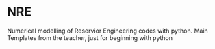 # NRE
Numerical modelling of Reservior Engineering codes with python.
Main Templates from the teacher, just for beginning with python
